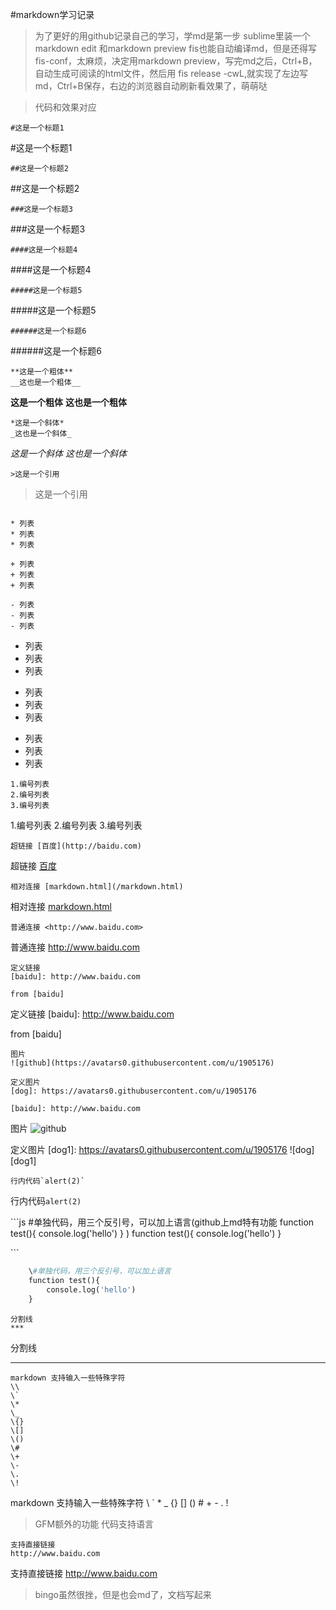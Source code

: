 #markdown学习记录

>为了更好的用github记录自己的学习，学md是第一步
>sublime里装一个markdown edit 和markdown preview
>fis也能自动编译md，但是还得写fis-conf，太麻烦，决定用markdown preview，写完md之后，Ctrl+B，自动生成可阅读的html文件，然后用 fis release -cwL,就实现了左边写md，Ctrl+B保存，右边的浏览器自动刷新看效果了，萌萌哒

> 代码和效果对应

```
#这是一个标题1
```
#这是一个标题1

```
##这是一个标题2
```

##这是一个标题2

```
###这是一个标题3
```

###这是一个标题3

```
####这是一个标题4
```

####这是一个标题4

```
#####这是一个标题5
```

#####这是一个标题5

```
######这是一个标题6
```

######这是一个标题6

```
**这是一个粗体**
__这也是一个粗体__
```
**这是一个粗体**
__这也是一个粗体__

```
*这是一个斜体*
_这也是一个斜体_
```
*这是一个斜体*
_这也是一个斜体_

```
>这是一个引用
```
>这是一个引用


```

* 列表
* 列表
* 列表

+ 列表
+ 列表
+ 列表

- 列表
- 列表
- 列表

```
* 列表
* 列表
* 列表

+ 列表
+ 列表
+ 列表

- 列表
- 列表
- 列表


```
1.编号列表
2.编号列表
3.编号列表
```
1.编号列表
2.编号列表
3.编号列表

```
超链接 [百度](http://baidu.com)
```
超链接 [百度](http://baidu.com)

```
相对连接 [markdown.html](/markdown.html)
```
相对连接 [markdown.html](/markdown.html)


```
普通连接 <http://www.baidu.com>
```
普通连接 <http://www.baidu.com>

```
定义链接
[baidu]: http://www.baidu.com

from [baidu]
```
定义链接
[baidu]: http://www.baidu.com

from [baidu]



```
图片
![github](https://avatars0.githubusercontent.com/u/1905176)

定义图片
[dog]: https://avatars0.githubusercontent.com/u/1905176

[baidu]: http://www.baidu.com
```
图片
![github](https://avatars0.githubusercontent.com/u/1905176)

定义图片
[dog1]: https://avatars0.githubusercontent.com/u/1905176
![dog][dog1]



```
行内代码`alert(2)`

```


行内代码`alert(2)`


\`\`\`js
    \#单独代码，用三个反引号，可以加上语言(github上md特有功能    function test(){
        console.log('hello')
    }
)
    function test(){
        console.log('hello')
    }

\`\`\`


```python
    \#单独代码，用三个反引号，可以加上语言
    function test(){
        console.log('hello')
    }
```



```
分割线
***
```
分割线
***


```
markdown 支持输入一些特殊字符
\\
\`
\*
\_
\{}
\[]
\()
\#
\+
\-
\.
\!

```
markdown 支持输入一些特殊字符
\\
\`
\*
\_
\{}
\[]
\()
\#
\+
\-
\.
\!


>GFM额外的功能
>代码支持语言

```
支持直接链接
http://www.baidu.com
```
支持直接链接
http://www.baidu.com


>bingo虽然很挫，但是也会md了，文档写起来